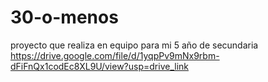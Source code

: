 # 30-o-menos
proyecto que realiza en equipo para mi 5 año de secundaria
https://drive.google.com/file/d/1yqpPv9mNx9rbm-dFiFnQx1codEc8XL9U/view?usp=drive_link
